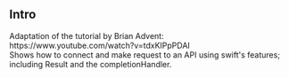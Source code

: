 <h2>Intro</h2>
Adaptation of the tutorial by Brian Advent: https://www.youtube.com/watch?v=tdxKIPpPDAI <br/>
Shows how to connect and make request to an API using swift's features; including Result and the completionHandler.
